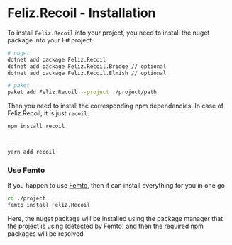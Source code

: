 # Feliz.Recoil - Installation

To install `Feliz.Recoil` into your project, you need to install the nuget package into your F# project
```bash
# nuget
dotnet add package Feliz.Recoil
dotnet add package Feliz.Recoil.Bridge // optional
dotnet add package Feliz.Recoil.Elmish // optional

# paket
paket add Feliz.Recoil --project ./project/path
```
Then you need to install the corresponding npm dependencies. In case of Feliz.Recoil, it is just `recoil`.
```bash
npm install recoil

___

yarn add recoil
```

### Use Femto

If you happen to use [Femto](https://github.com/Zaid-Ajaj/Femto), then it can install everything for you in one go
```bash
cd ./project
femto install Feliz.Recoil
```
Here, the nuget package will be installed using the package manager that the project is using (detected by Femto) and then the required npm packages will be resolved
